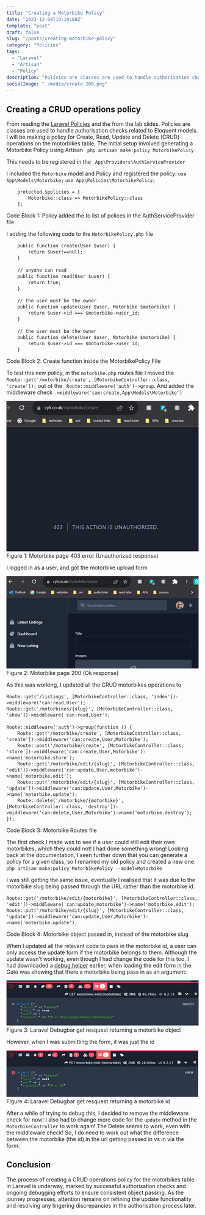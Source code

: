 ```yaml
---
title: "Creating a Motorbike Policy"
date: "2023-12-04T19:19:00Z"
template: "post"
draft: false
slug: "/posts/creating-motorbike-policy"
category: "Policies"
tags:
  - "Laravel"
  - "Artisan"
  - "Policy"
description: "Policies are classes are used to handle authorisation checks related to Eloquent models.  I will be making a policy for Create, Read, Update and Delete (CRUD) operations on the motorbikes table."
socialImage: "./media/create-200.png"
---
```


## Creating a CRUD operations policy

From reading the [Laravel Policies]( https://laravel.com/docs/10.x/authorization#creating-policies) and the from the lab slides.
Policies are classes are used to handle authorisation checks related to Eloquent models.  I will be making a policy for Create, Read, Update and Delete (CRUD) operations on the motorbikes table,
The initial setup involved generating a Motorbike Policy using Artisan ` php artisan make:policy MotorbikePolicy`

This needs to be registered in the ` App\Providers\AuthServiceProvider`

I included the `Motorbike` model and Policy and registered the policy:
`use App\Models\Motorbike;`
`use App\Policies\MotorbikePolicy;`

```
    protected $policies = [
        Motorbike::class => MotorbikePolicy::class
    ];
```
Code Block 1: Policy added the to list of polices in the AuthServiceProvider file


I adding the following code to the `MotorbikePolicy.php` file
```
    public function create(User $user) {
        return $user!==null;
    }

    // anyone can read
    public function read(User $user) {
        return true;
    }

    // the user must be the owner
    public function update(User $user, Motorbike $motorbike) {
        return $user->id === $motorbike->user_id;
    }

    // the user must be the owner
    public function delete(User $user, Motorbike $motorbike) {
        return $user->id === $motorbike->user_id;
    }

```
Code Block 2: Create function inside the MotorbikePolicy File


To test this new policy, in the `motorbike.php` routes file I moved the ` Route::get('/motorbike/create', [MotorbikeController::class, 'create']);` out of the ` Route::middleware('auth')->group`. And added the middleware check `->middleware('can:create,App\Models\Motorbike')`

![Motorbike page 403](./media/create-403.png)
Figure 1: Motorbike page 403 error (Unauthorized response)


I logged in as a user, and got the motorbike upload form


![Motorbike page 200](./media/create-200.png)
Figure 2: Motorbike page 200 (Ok response)


As this was working, I updated all the CRUD motorbikes operations to
```
Route::get('/listings', [MotorbikeController::class, 'index'])->middleware('can:read,User');
Route::get('/motorbikes/{slug}', [MotorbikeController::class, 'show'])->middleware('can:read,User');

Route::middleware('auth')->group(function () {
    Route::get('/motorbike/create', [MotorbikeController::class, 'create'])->middleware('can:create,User,Motorbike');
    Route::post('/motorbike/create', [MotorbikeController::class, 'store'])->middleware('can:create,User,Motorbike')->name('motorbike.store');
    Route::get('/motorbike/edit/{slug}', [MotorbikeController::class, 'edit'])->middleware('can:update,User,motorbike')->name('motorbike.edit');
    Route::put('/motorbike/edit/{slug}', [MotorbikeController::class, 'update'])->middleware('can:update,User,Motorbike')->name('motorbike.update');
    Route::delete('/motorbike/{motorbike}', [MotorbikeController::class, 'destroy'])->middleware('can:delete,User,Motorbike')->name('motorbike.destroy');
});
```
Code Block 3: Motorbike Routes file


The first check I made was to see if a user could still edit their own motorbikes, which they could not! I had done something wrong!
Looking back at the documentation, I seen further down that you can generate a policy for a given class, so I renamed my old policy and created a new one.
`php artisan make:policy MotorbikePolicy --model=Motorbike`

I was still getting the same issue, eventually I realised that it was due to the motorbike slug being passed through the URL rather than the motorbike id.
```
Route::get('/motorbike/edit/{motorbike}', [MotorbikeController::class, 'edit'])->middleware('can:update,motorbike')->name('motorbike.edit');
Route::put('/motorbike/edit/{slug}', [MotorbikeController::class, 'update'])->middleware('can:update,User,Motorbike')->name('motorbike.update');
```
Code Block 4:  Motorbike object passed in, instead of the motorbike slug


When I updated all the relevant code to pass in the motorbike id, a user can only access the update form if the motorbike belongs to them.
Although the update wasn’t working, even though I had change the code for this too.
I had downloaded a [debug helper](https://github.com/barryvdh/laravel-debugbar) earlier, when loading the edit form in the Gate was showing that there a motorbike being pass in as an argument:

![Debug get request](./media/debug-get.png)
Figure 3: Laravel Debugbar get resquest returning a motorbike object

However, when I was submitting the form, it was just the id

![Debug put request](./media/debug-put.png)
Figure 4: Laravel Debugbar get resquest returning a motorbike id


After a while of trying to debug this, I decided to remove the middleware check for now! I also had to change more code for the `update` method in the `MotorbikeController` to work again!
The Delete seems to work, even with the middleware check! So, I do need to work out what the difference between the motorbike (the id) in the url getting passed in vs in via the form.


## Conclusion

The process of creating a CRUD operations policy for the motorbikes table in Laravel is underway, marked by successful authorisation checks and ongoing debugging efforts to ensure consistent object passing. As the journey progresses, attention remains on refining the update functionality and resolving any lingering discrepancies in the authorisation process later.

